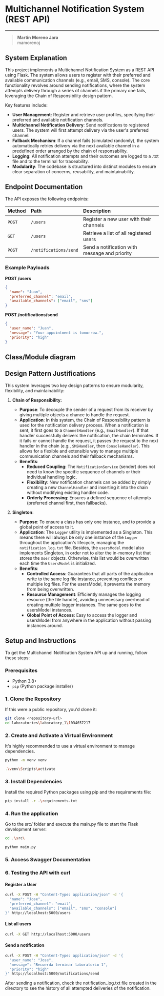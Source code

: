 # Multichannel Notification System (REST API)

---

> **Martin Moreno Jara** \
> mamorenoj

## System Explanation

This project implements a Multichannel Notification System as a REST API using
Flask. The system allows users to register with their preferred and available
communication channels (e.g., email, SMS, console). The core functionality
revolves around sending notifications, where the system attempts delivery
through a series of channels if the primary one fails, leveraging the Chain of
Responsibility design pattern.

Key features include:

- **User Management**: Register and retrieve user profiles, specifying their
  preferred and available notification channels.
- **Multichannel Notification Delivery**: Send notifications to registered
  users. The system will first attempt delivery via the user's preferred
  channel.
- **Fallback Mechanism**: If a channel fails (simulated randomly), the system
  automatically retries delivery via the next available channel in a predefined
  order arranged by the chain of responsability.
- **Logging**: All notification attempts and their outcomes are logged to a .txt
  file and to the terminal for traceability.
- **Modularity**: The codebase is structured into distinct modules to ensure
  clear separation of concerns, reusability, and maintainability.

## Endpoint Documentation

The API exposes the following endpoints:

| Method | Path                  | Description                                   |
| :----- | :-------------------- | :-------------------------------------------- |
| `POST` | `/users`              | Register a new user with their channels       |
| `GET`  | `/users`              | Retrieve a list of all registered users       |
| `POST` | `/notifications/send` | Send a notification with message and priority |

### Example Payloads

**POST /users**

```json
{
  "name": "Juan",
  "preferred_channel": "email",
  "available_channels": ["email", "sms"]
}
```

**POST /notifications/send**

```json
{
  "user_name": "Juan",
  "message": "Your appointment is tomorrow.",
  "priority": "high"
}
```

## Class/Module diagram

## Design Pattern Justifications

This system leverages two key design patterns to ensure modularity, flexibility,
and maintainability:

1.  **Chain of Responsibility:**

    - **Purpose**: To decouple the sender of a request from its receiver by
      giving multiple objects a chance to handle the request.
    - **Application**: In this system, the Chain of Responsibility pattern is
      used for the notification delivery process. When a notification is sent,
      it first goes to a `ChannelHandler` (e.g., `EmailHandler`). If that
      handler successfully delivers the notification, the chain terminates. If
      it fails or cannot handle the request, it passes the request to the next
      handler in the chain (e.g., `SMSHandler`, then `ConsoleHandler`). This
      allows for a flexible and extensible way to manage multiple communication
      channels and their fallback mechanisms.
    - **Benefits**:
      - **Reduced Coupling**: The `NotificationService` (sender) does not need
        to know the specific sequence of channels or their individual handling
        logic.
      - **Flexibility**: New notification channels can be added by simply
        creating a new `ChannelHandler` and inserting it into the chain without
        modifying existing handler code.
      - **Orderly Processing**: Ensures a defined sequence of attempts
        (preferred channel first, then fallbacks).

2.  **Singleton:**
    - **Purpose**: To ensure a class has only one instance, and to provide a
      global point of access to it.
    - **Application**: The `Logger` utility is implemented as a Singleton. This
      means there will always be only one instance of the `Logger` throughout
      the application's lifecycle, managing the `notification_log.txt` file.
      Besides, the `usersModel` model also implements Singleton, in order not to
      alter the in-memory list that stores the `User` objects. Otherwise, this
      list would be overwritten each time the `UsersModel` is initialized.
    - **Benefits**:
      - **Controlled Access**: Guarantees that all parts of the application
        write to the same log file instance, preventing conflicts or multiple
        log files. For the usersModel, it prevents the memory from being
        overwritten.
      - **Resource Management**: Efficiently manages the logging resource (the
        file handle), avoiding unnecessary overhead of creating multiple logger
        instances. The same goes to the usersModel instances.
      - **Global Point of Access**: Easy to access the logger and usersModel
        from anywhere in the application without passing instances around.

## Setup and Instructions

To get the Multichannel Notification System API up and running, follow these
steps:

### Prerequisites

- Python 3.8+
- `pip` (Python package installer)

### 1. Clone the Repository

If this were a public repository, you'd clone it:

```bash
git clone <repository-url>
cd laboratories\laboratory_1\1034657217
```

### 2. Create and Activate a Virtual Environment

It's highly recommended to use a virtual environment to manage dependencies.

```bash
python -m venv venv
```

```bash
.\venv\Scripts\activate
```

### 3. Install Dependencies

Install the required Python packages using pip and the requirements file:

```bash
pip install -r .\requirements.txt
```

### 4. Run the application

Go to the src/ folder and execute the main.py file to start the Flask
development server:

```bash
cd .\src\
```

```bash
python main.py
```

### 5. Access Swagger Documentation

### 6. Testing the API with curl

#### Register a User

```bash
curl -X POST -H "Content-Type: application/json" -d '{
  "name": "Jose",
  "preferred_channel": "email",
  "available_channels": ["email", "sms", "console"]
}' http://localhost:5000/users
```

#### List all users

```bash
curl -X GET http://localhost:5000/users
```

#### Send a notification

```bash
curl -X POST -H "Content-Type: application/json" -d '{
  "user_name": "Jose",
  "message": "Recuerda terminar laboratorio 1",
  "priority": "high"
}' http://localhost:5000/notifications/send
```

After sending a notification, check the notification_log.txt file created in the
directory to see the history of all attempted deliveries of the notification.
